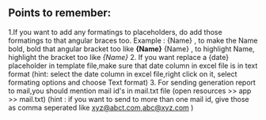 ## Points to remember:
 
  1.If you want to add any formatings to placeholders, do add those formatings to that angular braces too.
        Example : {Name} , to make the Name bold, bold that angular bracket too like **{Name}**
                  {Name} , to highlight Name, highlight the bracket too like _{Name}_
  2. If you want replace a {date} placeholder in template file,make sure that date column in excel file is in text format
        (hint: select the date column in excel file,right click on it, select formating options and choose Text format)
  3. For sending generation report to mail,you should mention mail id's in mail.txt file (open resources >> app >> mail.txt)
        (hint : if you want to send to more than one mail id, give those as comma seperated  like  xyz@abct.com,abc@xyz.com )
